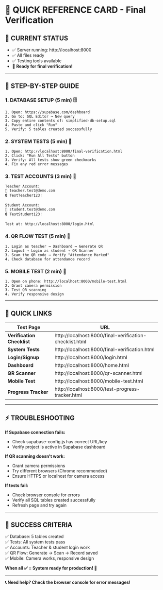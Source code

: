 # 🎯 QUICK REFERENCE CARD - Final Verification

## 📍 **CURRENT STATUS**
- ✅ Server running: http://localhost:8000
- ✅ All files ready
- ✅ Testing tools available
- 🎯 **Ready for final verification!**

---

## 🚀 **STEP-BY-STEP GUIDE**

### **1. DATABASE SETUP** (5 min) 🗄️
```
1. Open: https://supabase.com/dashboard
2. Go to: SQL Editor → New query
3. Copy entire contents of: simplified-db-setup.sql
4. Paste and click "Run"
5. Verify: 5 tables created successfully
```

### **2. SYSTEM TESTS** (5 min) 🧪
```
1. Open: http://localhost:8000/final-verification.html
2. Click: "Run All Tests" button
3. Verify: All tests show green checkmarks
4. Fix any red error messages
```

### **3. TEST ACCOUNTS** (3 min) 👥
```
Teacher Account:
📧 teacher.test@demo.com
🔒 TestTeacher123!

Student Account:
📧 student.test@demo.com  
🔒 TestStudent123!

Test at: http://localhost:8000/login.html
```

### **4. QR FLOW TEST** (5 min) 📱
```
1. Login as teacher → Dashboard → Generate QR
2. Logout → Login as student → QR Scanner
3. Scan the QR code → Verify "Attendance Marked"
4. Check database for attendance record
```

### **5. MOBILE TEST** (2 min) 📱
```
1. Open on phone: http://localhost:8000/mobile-test.html
2. Grant camera permission
3. Test QR scanning
4. Verify responsive design
```

---

## 🔗 **QUICK LINKS**

| Test Page | URL |
|-----------|-----|
| **Verification Checklist** | http://localhost:8000/final-verification-checklist.html |
| **System Tests** | http://localhost:8000/final-verification.html |
| **Login/Signup** | http://localhost:8000/login.html |
| **Dashboard** | http://localhost:8000/home.html |
| **QR Scanner** | http://localhost:8000/qr-scanner.html |
| **Mobile Test** | http://localhost:8000/mobile-test.html |
| **Progress Tracker** | http://localhost:8000/test-progress-tracker.html |

---

## ⚡ **TROUBLESHOOTING**

**If Supabase connection fails:**
- Check supabase-config.js has correct URL/key
- Verify project is active in Supabase dashboard

**If QR scanning doesn't work:**
- Grant camera permissions
- Try different browsers (Chrome recommended)
- Ensure HTTPS or localhost for camera access

**If tests fail:**
- Check browser console for errors
- Verify all SQL tables created successfully
- Refresh page and try again

---

## 🎉 **SUCCESS CRITERIA**

✅ Database: 5 tables created  
✅ Tests: All system tests pass  
✅ Accounts: Teacher & student login work  
✅ QR Flow: Generate → Scan → Record saved  
✅ Mobile: Camera works, responsive design  

**When all ✅ = System ready for production! 🚀**

---

**📞 Need help? Check the browser console for error messages!**

